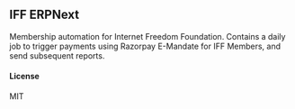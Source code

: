 ## IFF ERPNext

Membership automation for Internet Freedom Foundation.
Contains a daily job to trigger payments using Razorpay E-Mandate for IFF Members, and send subsequent reports.

#### License

MIT
